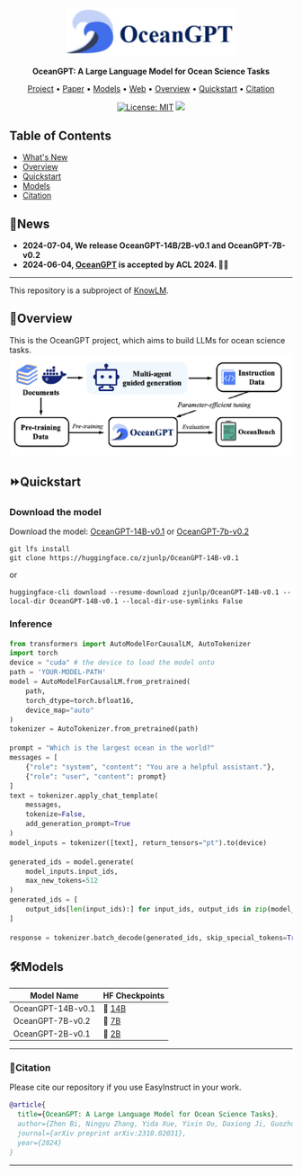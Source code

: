 <div align="center">
<img src="figs/logo.jpg" width="300px">

**OceanGPT: A Large Language Model for Ocean Science Tasks**

<p align="center">
  <a href="https://github.com/zjunlp/OceanGPT">Project</a> •
  <a href="https://arxiv.org/abs/2310.02031">Paper</a> •
  <a href="https://huggingface.co/collections/zjunlp/oceangpt-664cc106358fdd9f09aa5157">Models</a> •
  <a href="http://oceangpt.zjukg.cn/#model">Web</a> •
  <a href="#overview">Overview</a> •
  <a href="#quickstart">Quickstart</a> •
  <a href="#citation">Citation</a>
</p>

[![License: MIT](https://img.shields.io/badge/License-MIT-green.svg)](https://opensource.org/licenses/MIT)
![](https://img.shields.io/badge/PRs-Welcome-red) 

</div>

## Table of Contents

- <a href="#news">What's New</a>
- <a href="#overview">Overview</a>
- <a href="#quickstart">Quickstart</a>
- <a href="#models">Models</a>
- <a href="#citation">Citation</a>

## 🔔News
- **2024-07-04, We release OceanGPT-14B/2B-v0.1 and OceanGPT-7B-v0.2**
- **2024-06-04, [OceanGPT](https://arxiv.org/abs/2310.02031) is accepted by ACL 2024. 🎉🎉**
---

This repository is a subproject of [KnowLM](https://github.com/zjunlp/KnowLM).

## 🌟Overview

This is the OceanGPT project, which aims to build LLMs for ocean science tasks.
<img src="figs/overview.png">

## ⏩Quickstart
### Download the model

Download the model: [OceanGPT-14B-v0.1](https://huggingface.co/zjunlp/OceanGPT-14B-v0.1) or [
OceanGPT-7b-v0.2](https://huggingface.co/zjunlp/OceanGPT-7b-v0.2)

```shell
git lfs install
git clone https://huggingface.co/zjunlp/OceanGPT-14B-v0.1
```
or
```
huggingface-cli download --resume-download zjunlp/OceanGPT-14B-v0.1 --local-dir OceanGPT-14B-v0.1 --local-dir-use-symlinks False
```
### Inference

```python
from transformers import AutoModelForCausalLM, AutoTokenizer
import torch
device = "cuda" # the device to load the model onto
path = 'YOUR-MODEL-PATH'
model = AutoModelForCausalLM.from_pretrained(
    path,
    torch_dtype=torch.bfloat16,
    device_map="auto"
)
tokenizer = AutoTokenizer.from_pretrained(path)

prompt = "Which is the largest ocean in the world?"
messages = [
    {"role": "system", "content": "You are a helpful assistant."},
    {"role": "user", "content": prompt}
]
text = tokenizer.apply_chat_template(
    messages,
    tokenize=False,
    add_generation_prompt=True
)
model_inputs = tokenizer([text], return_tensors="pt").to(device)

generated_ids = model.generate(
    model_inputs.input_ids,
    max_new_tokens=512
)
generated_ids = [
    output_ids[len(input_ids):] for input_ids, output_ids in zip(model_inputs.input_ids, generated_ids)
]

response = tokenizer.batch_decode(generated_ids, skip_special_tokens=True)[0]
```

## 🛠️Models

| Model Name        | HF Checkpoints                                                                       |
|-------------------|--------------------------------------------------------------------------------------|
| OceanGPT-14B-v0.1 | 🤗 <a href="https://huggingface.co/zjunlp/OceanGPT-14B-v0.1" target="_blank">14B</a> |
| OceanGPT-7B-v0.2  | 🤗 <a href="https://huggingface.co/zjunlp/OceanGPT-7b-v0.2" target="_blank">7B</a>   |
| OceanGPT-2B-v0.1  | 🤗 <a href="https://huggingface.co/zjunlp/OceanGPT-2B-v0.1" target="_blank">2B</a>   |

---
### 🚩Citation

Please cite our repository if you use EasyInstruct in your work.

```bibtex
@article{
  title={OceanGPT: A Large Language Model for Ocean Science Tasks},
  author={Zhen Bi, Ningyu Zhang, Yida Xue, Yixin Ou, Daxiong Ji, Guozhou Zheng, Huajun Chen},
  journal={arXiv preprint arXiv:2310.02031},
  year={2024}
}
```

---
